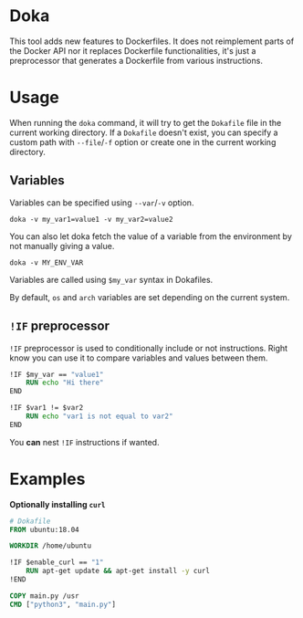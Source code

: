 # Doka
This tool adds new features to Dockerfiles. It does not reimplement parts of the Docker API nor it replaces Dockerfile functionalities, it's just a preprocessor that generates a Dockerfile from various instructions.

# Usage
When running the `doka` command, it will try to get the `Dokafile` file in the current working directory. If a `Dokafile` doesn't exist, you can specify a custom path with `--file`/`-f` option or create one in the current working directory.

## Variables
Variables can be specified using `--var`/`-v` option.
```shell
doka -v my_var1=value1 -v my_var2=value2
```

You can also let doka fetch the value of a variable from the environment by not manually giving a value.
```shell
doka -v MY_ENV_VAR
```

Variables are called using `$my_var` syntax in Dokafiles.

By default, `os` and `arch` variables are set depending on the current system.

## `!IF` preprocessor
`!IF` preprocessor is used to conditionally include or not instructions. Right know you can use it to compare variables and values between them.

```dockerfile
!IF $my_var == "value1"
    RUN echo "Hi there"
END
```
```dockerfile
!IF $var1 != $var2
    RUN echo "var1 is not equal to var2"
END
```

You **can** nest `!IF` instructions if wanted.

# Examples
**Optionally installing `curl`**
```dockerfile
# Dokafile
FROM ubuntu:18.04

WORKDIR /home/ubuntu

!IF $enable_curl == "1"
    RUN apt-get update && apt-get install -y curl
!END

COPY main.py /usr
CMD ["python3", "main.py"]
```
